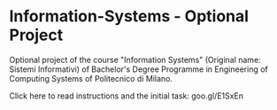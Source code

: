 # Information-Systems - Optional Project

Optional project of the course "Information Systems" (Original name: Sistemi Informativi) of Bachelor's Degree Programme in Engineering of Computing Systems of Politecnico di Milano.


Click here to read instructions and the initial task: goo.gl/E1SxEn
